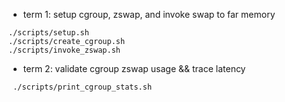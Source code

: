 

* term 1: setup cgroup, zswap, and invoke swap to far memory
```
./scripts/setup.sh
./scripts/create_cgroup.sh
./scripts/invoke_zswap.sh
```

* term 2: validate cgroup zswap usage && trace latency
```
 ./scripts/print_cgroup_stats.sh
```